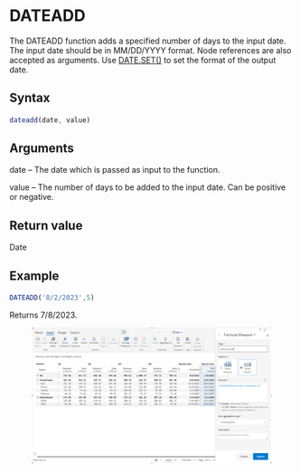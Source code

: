 # DATEADD

The DATEADD function adds a specified number of days to the input date. The input date should be in MM/DD/YYYY format. Node references are also accepted as arguments. Use [DATE.SET()](date.set.md) to set the format of the output date.

## Syntax

```javascript
dateadd(date, value)
```

## Arguments

date – The date which is passed as input to the function.

value – The number of days to be added to the input date. Can be positive or negative.

## Return value

Date

## Example

```javascript
DATEADD('8/2/2023',5)
```

Returns 7/8/2023.

<figure><img src="../../.gitbook/assets/image (222).png" alt=""><figcaption></figcaption></figure>

